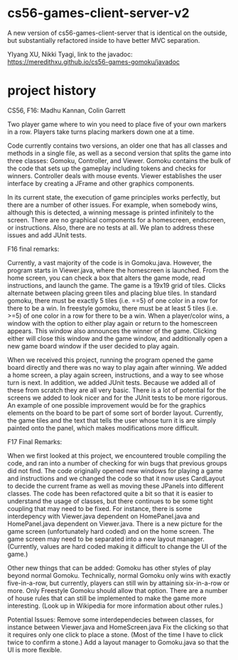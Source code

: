 cs56-games-client-server-v2
===========================

A new version of cs56-games-client-server that is identical on the outside, but substantially refactored inside to have better MVC separation.

YIyang XU, Nikki Tyagi, link to the javadoc: https://meredithxu.github.io/cs56-games-gomoku/javadoc

project history
===============
CS56, F16: Madhu Kannan, Colin Garrett

Two player game where to win you need to place five of your own markers in a row. Players take turns placing markers down one at a time.

Code currently contains two versions, an older one that has all classes and methods in a single file, as well as a second version that splits the game into three classes: Gomoku, Controller, and Viewer. Gomoku contains the bulk of the code that sets up the gameplay including tokens and checks for winners. Controller deals with mouse events. Viewer establishes the user interface by creating a JFrame and other graphics components.

In its current state, the execution of game principles works perfectly, but there are a number of other issues. For example, when somebody wins, although this is detected, a winning message is printed infinitely to the screen. There are no graphical components for a homescreen, endscreen, or instructions. Also, there are no tests at all. We plan to address these issues and add JUnit tests.

F16 final remarks:

Currently, a vast majority of the code is in Gomoku.java. However, the program starts in Viewer.java, where the homescreen is launched. From the home screen, you can check a box that alters the game mode, read instructions, and launch the game. The game is a 19x19 grid of tiles. Clicks alternate between placing green tiles and placing blue tiles. In standard gomoku, there must be exactly 5 tiles (i.e. ==5) of one color in a row for there to be a win. In freestyle gomoku, there must be at least 5 tiles (i.e. >=5) of one color in a row for there to be a win. When a player/color wins, a window with the option to either play again or return to the homescreen appears. This window also announces the winner of the game. Clicking either will close this window and the game window, and additionally open a new game board window if the user decided to play again.

When we received this project, running the program opened the game board directly and there was no way to play again after winning. We added a home screen, a play again screen, instructions, and a way to see whose turn is next. In addition, we added JUnit tests. Because we added all of these from scratch they are all very basic. There is a lot of potential for the screens we added to look nicer and for the JUnit tests to be more rigorous. An example of one possible improvement would be for the graphics elements on the board to be part of some sort of border layout. Currently, the game tiles and the text that tells the user whose turn it is are simply painted onto the panel, which makes modifications more difficult.


F17 Final Remarks:

When we first looked at this project, we encountered trouble compiling the code, and ran into a number of checking for win bugs that previous groups did not find. The code originally opened new windows for playing a game and instructions and we changed the code so that it now uses CardLayout to decide the current frame as well as moving these JPanels into different classes. The code has been refactored quite a bit so that it is easier to understand the usage of classes, but there continues to be some tight coupling that may need to be fixed. For instance, there is some interdepency with Viewer.java dependent on HomePanel.java and HomePanel.java dependent on Viewer.java. There is a new picture for the game screen (unfortunately hard coded) and on the home screen. The game screen may need to be separated into a new layout manager. (Currently, values are hard coded making it difficult to change the UI of the game.) 

Other new things that can be added: Gomoku has other styles of play beyond normal Gomoku. Technically, normal Gomoku only wins with exactly five-in-a-row, but currently, players can still win by attaining six-in-a-row or more. Only Freestyle Gomoku should allow that option. There are a number of house rules that can still be implemented to make the game more interesting. (Look up in Wikipedia for more information about other rules.) 

Potential Issues: Remove some interdependecies between classes, for instance between Viewer.java and HomeScreen.java
Fix the clicking so that it requires only one click to place a stone. (Most of the time I have to click twice to confirm a stone.)
Add a layout manager to Gomoku.java so that the UI is more flexible.


